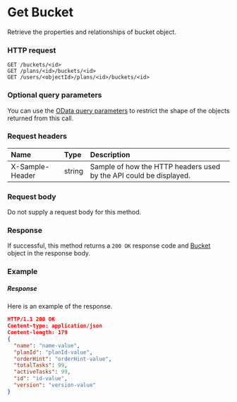 # Get Bucket

Retrieve the properties and relationships of bucket object.
### HTTP request
```http
GET /buckets/<id>
GET /plans/<id>/buckets/<id>
GET /users/<objectId>/plans/<id>/buckets/<id>
```
### Optional query parameters
You can use the [OData query parameters](odata-optional-query-parameters.md) to restrict the shape of the objects returned from this call.
### Request headers
| Name       | Type | Description|
|:-----------|:------|:----------|
| X-Sample-Header  | string  | Sample of how the HTTP headers used by the API could be displayed.|

### Request body
Do not supply a request body for this method.
### Response
If successful, this method returns a `200 OK` response code and [Bucket](../resources/bucket.md) object in the response body.
### Example
##### Response
Here is an example of the response.
```json
HTTP/1.1 200 OK
Content-type: application/json
Content-length: 179
{
  "name": "name-value",
  "planId": "planId-value",
  "orderHint": "orderHint-value",
  "totalTasks": 99,
  "activeTasks": 99,
  "id": "id-value",
  "version": "version-value"
}
```

<!-- uuid: b824150f-a9ec-441e-a4b9-2d4190b780b8
2015-10-12 23:35:00 UTC -->